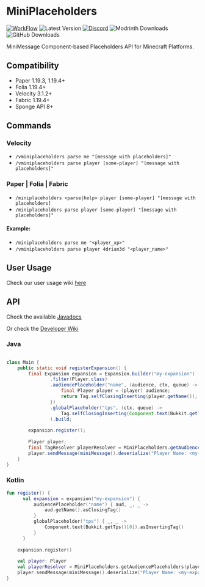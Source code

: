 # MiniPlaceholders
[![WorkFlow](https://img.shields.io/github/actions/workflow/status/MiniPlaceholders/MiniPlaceholders/build.yml?style=flat-square)](https://github.com/MiniPlaceholders/MiniPlaceholders/actions)
![Latest Version](https://img.shields.io/github/v/release/MiniPlaceholders/MiniPlaceholders?style=flat-square)
[![Discord](https://img.shields.io/discord/899740810956910683?color=7289da&logo=Discord&label=Discord&style=flat-square)](https://discord.gg/5NMMzK5mAn)
![Modrinth Downloads](https://img.shields.io/modrinth/dt/HQyibRsN?logo=Modrinth&style=flat-square)
![GitHub Downloads](https://img.shields.io/github/downloads/MiniPlaceholders/MiniPlaceholders/total?logo=GitHub&style=flat-square)

MiniMessage Component-based Placeholders API for Minecraft Platforms.

## Compatibility
- Paper 1.19.3, 1.19.4+
- Folia 1.19.4+
- Velocity 3.1.2+
- Fabric 1.19.4+
- Sponge API 8+

## Commands

### Velocity

- `/vminiplaceholders parse me "[message with placeholders]"`
- `/vminiplaceholders parse player [some-player] "[message with placeholders]"`

### Paper | Folia | Fabric

- `/miniplaceholders <parse|help> player [some-player] "[message with placeholders]`
- `/miniplaceholders parse player [some-player] "[message with placeholders]"`

#### Example:

- `/miniplaceholders parse me "<player_xp>"`
- `/vminiplaceholders parse player 4drian3d "<player_name>"`

## User Usage

Check our user usage wiki [here](https://github.com/MiniPlaceholders/MiniPlaceholders/wiki/User-Getting-Started)

## API

Check the available [Javadocs](https://javadoc.io/doc/io.github.miniplaceholders/miniplaceholders-api)

Or check the [Developer Wiki](https://github.com/MiniPlaceholders/MiniPlaceholders/wiki/Developer-Getting-Started)

### Java
```java

class Main {
    public static void registerExpansion() {
        final Expansion expansion = Expansion.builder("my-expansion")
                .filter(Player.class)
                .audiencePlaceholder("name", (audience, ctx, queue) -> {
                    final Player player = (player) audience;
                    return Tag.selfClosingInserting(player.getName());
                })
                .globalPlaceholder("tps", (ctx, queue) ->
                    Tag.selfClosingInserting(Component.text(Bukkit.getTps()[0]))
                ).build;
        
        expansion.register();
        
        Player player;
        final TagResolver playerResolver = MiniPlaceholders.getAudiencePlaceholders(player);
        player.sendMessage(miniMessage().deserialize("Player Name: <my-expansion_name>", playerResolver));
    }
}

```

### Kotlin
```kotlin
fun register() {
      val expansion = expansion("my-expansion") {
          audiencePlaceholder("name") { aud, _, _ ->
              aud.getName().asClosingTag()
          }
          globalPlaceholder("tps") { _, _ ->
              Component.text(Bukkit.getTps()[0]).asInsertingTag()
          }
      }
    
    expansion.register()
    
    val player: Player
    val playerResolver = MiniPlaceholders.getAudiencePlaceholders(player)
    player.sendMessage(miniMessage().deserialize("Player Name: <my-expansion_name>", playerResolver))
}
```
